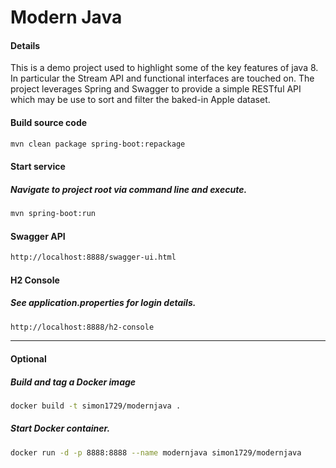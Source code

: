 # Modern Java

#### Details
This is a demo project used to highlight some of the key features of java 8. In particular the Stream API and functional interfaces are touched on.
The project leverages Spring and Swagger to provide a simple RESTful API which may be use to sort and filter the baked-in Apple dataset.

#### Build source code
```bash
mvn clean package spring-boot:repackage
```

#### Start service
##### *Navigate to project root via command line and execute.*
```bash
mvn spring-boot:run
```

#### Swagger API
```bash
http://localhost:8888/swagger-ui.html
```

#### H2 Console
##### *See application.properties for login details.*
```bash
http://localhost:8888/h2-console
```

___


#### Optional 
##### Build and tag a Docker image
```bash
docker build -t simon1729/modernjava .
```

##### Start Docker container.
```bash
docker run -d -p 8888:8888 --name modernjava simon1729/modernjava
```
